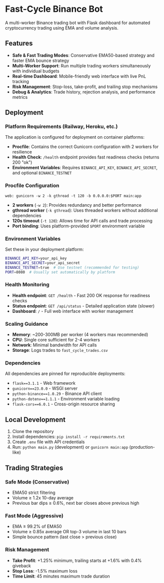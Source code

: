 # Fast-Cycle Binance Bot

A multi-worker Binance trading bot with Flask dashboard for automated cryptocurrency trading using EMA and volume analysis.

## Features

- **Safe & Fast Trading Modes**: Conservative EMA50-based strategy and faster EMA bounce strategy
- **Multi-Worker Support**: Run multiple trading workers simultaneously with individual budgets
- **Real-time Dashboard**: Mobile-friendly web interface with live PnL tracking
- **Risk Management**: Stop-loss, take-profit, and trailing stop mechanisms
- **Debug & Analytics**: Trade history, rejection analysis, and performance metrics

## Deployment

### Platform Requirements (Railway, Heroku, etc.)

The application is configured for deployment on container platforms:

- **Procfile**: Contains the correct Gunicorn configuration with 2 workers for resilience
- **Health Check**: `/health` endpoint provides fast readiness checks (returns 200 "ok")
- **Environment Variables**: Requires `BINANCE_API_KEY`, `BINANCE_API_SECRET`, and optional `BINANCE_TESTNET`

### Procfile Configuration

```
web: gunicorn -w 2 -k gthread -t 120 -b 0.0.0.0:$PORT main:app
```

- **2 workers** (`-w 2`): Provides redundancy and better performance
- **gthread worker** (`-k gthread`): Uses threaded workers without additional dependencies  
- **120s timeout** (`-t 120`): Allows time for API calls and trade processing
- **Port binding**: Uses platform-provided `$PORT` environment variable

### Environment Variables

Set these in your deployment platform:

```bash
BINANCE_API_KEY=your_api_key
BINANCE_API_SECRET=your_api_secret
BINANCE_TESTNET=true  # Use testnet (recommended for testing)
PORT=8080  # Usually set automatically by platform
```

### Health Monitoring

- **Health endpoint**: `GET /health` - Fast 200 OK response for readiness checks
- **Status endpoint**: `GET /api/status` - Detailed application state (slower)
- **Dashboard**: `/` - Full web interface with worker management

### Scaling Guidance

- **Memory**: ~200-300MB per worker (4 workers max recommended)
- **CPU**: Single core sufficient for 2-4 workers
- **Network**: Minimal bandwidth for API calls
- **Storage**: Logs trades to `fast_cycle_trades.csv`

### Dependencies

All dependencies are pinned for reproducible deployments:

- `flask==3.1.1` - Web framework
- `gunicorn==23.0.0` - WSGI server
- `python-binance==1.0.29` - Binance API client
- `python-dotenv==1.1.1` - Environment variable loading
- `flask-cors==6.0.1` - Cross-origin resource sharing

## Local Development

1. Clone the repository
2. Install dependencies: `pip install -r requirements.txt`
3. Create `.env` file with API credentials
4. Run: `python main.py` (development) or `gunicorn main:app` (production-like)

## Trading Strategies

### Safe Mode (Conservative)
- EMA50 strict filtering
- Volume ≥ 1.2x 10-day average
- Previous bar dips ≥ 0.6%, next bar closes above previous high

### Fast Mode (Aggressive)  
- EMA ≥ 99.2% of EMA50
- Volume ≥ 0.85x average OR top-3 volume in last 10 bars
- Simple bounce pattern (last close > previous close)

### Risk Management
- **Take Profit**: +1.25% minimum, trailing starts at +1.6% with 0.4% giveback
- **Stop Loss**: -1.5% maximum loss
- **Time Limit**: 45 minutes maximum trade duration